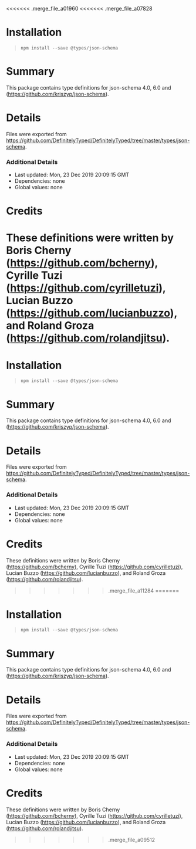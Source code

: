 <<<<<<< .merge_file_a01960
<<<<<<< .merge_file_a07828
# Installation
> `npm install --save @types/json-schema`

# Summary
This package contains type definitions for json-schema 4.0, 6.0 and (https://github.com/kriszyp/json-schema).

# Details
Files were exported from https://github.com/DefinitelyTyped/DefinitelyTyped/tree/master/types/json-schema.

### Additional Details
 * Last updated: Mon, 23 Dec 2019 20:09:15 GMT
 * Dependencies: none
 * Global values: none

# Credits
These definitions were written by Boris Cherny (https://github.com/bcherny), Cyrille Tuzi (https://github.com/cyrilletuzi), Lucian Buzzo (https://github.com/lucianbuzzo), and Roland Groza (https://github.com/rolandjitsu).
=======
# Installation
> `npm install --save @types/json-schema`

# Summary
This package contains type definitions for json-schema 4.0, 6.0 and (https://github.com/kriszyp/json-schema).

# Details
Files were exported from https://github.com/DefinitelyTyped/DefinitelyTyped/tree/master/types/json-schema.

### Additional Details
 * Last updated: Mon, 23 Dec 2019 20:09:15 GMT
 * Dependencies: none
 * Global values: none

# Credits
These definitions were written by Boris Cherny (https://github.com/bcherny), Cyrille Tuzi (https://github.com/cyrilletuzi), Lucian Buzzo (https://github.com/lucianbuzzo), and Roland Groza (https://github.com/rolandjitsu).
>>>>>>> .merge_file_a11284
=======
# Installation
> `npm install --save @types/json-schema`

# Summary
This package contains type definitions for json-schema 4.0, 6.0 and (https://github.com/kriszyp/json-schema).

# Details
Files were exported from https://github.com/DefinitelyTyped/DefinitelyTyped/tree/master/types/json-schema.

### Additional Details
 * Last updated: Mon, 23 Dec 2019 20:09:15 GMT
 * Dependencies: none
 * Global values: none

# Credits
These definitions were written by Boris Cherny (https://github.com/bcherny), Cyrille Tuzi (https://github.com/cyrilletuzi), Lucian Buzzo (https://github.com/lucianbuzzo), and Roland Groza (https://github.com/rolandjitsu).
>>>>>>> .merge_file_a09512
